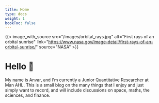 ```yaml
---
title: Home
type: docs
weight: 1
bookToc: false
---
```


{{< image_with_source src="/images/orbital_rays.jpg" alt="First rays of an orbital sunrise" link="https://www.nasa.gov/image-detail/first-rays-of-an-orbital-sunrise/" source="NASA" >}}

# Hello :wave:

My name is Anvar, and I'm currently a Junior Quantitative Researcher at Man AHL.
This is a small blog on the many things that I enjoy and just simply want to record, and will include discussions on space, maths, the sciences, and finance.
